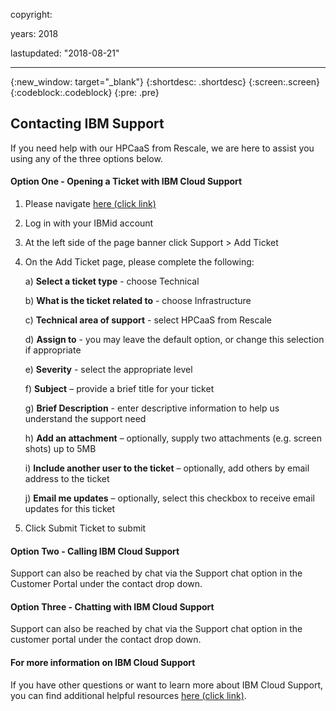 
copyright:

  years:  2018

lastupdated: "2018-08-21"

---


{:new_window: target="_blank"}
{:shortdesc: .shortdesc}
{:screen:.screen}
{:codeblock:.codeblock}
{:pre: .pre}


## Contacting IBM Support
If you need help with our HPCaaS from Rescale, we are here to assist you using any of the three options below.

#### Option One - Opening a Ticket with IBM Cloud Support

1.	Please navigate [here (click link)][17cc6a22]

  [17cc6a22]: https://console.bluemix.net/catalog/services/hpcaas-from-rescale "HPCaaS from Rescale Service Page"

2.	Log in with your IBMid account

3.	At the left side of the page banner click Support > Add Ticket

4.	On the Add Ticket page, please complete the following:

    a)	**Select a ticket type** - choose Technical

    b)	**What is the ticket related to** - choose Infrastructure

    c)	**Technical area of support** - select HPCaaS from Rescale

    d)	**Assign to** - you may leave the default option, or change this selection if appropriate

    e)	**Severity** - select the appropriate level

    f)	**Subject** – provide a brief title for your ticket

    g)	**Brief Description** - enter descriptive information to help us understand the support need

    h)	**Add an attachment** – optionally, supply two attachments (e.g. screen shots) up to 5MB

    i)	**Include another user to the ticket** – optionally, add others by email address to the ticket

    j)	**Email me updates** – optionally, select this checkbox to receive email updates for this ticket

5.	Click Submit Ticket to submit

#### Option Two - Calling IBM Cloud Support
Support can also be reached by chat via the Support chat option in the Customer Portal under the contact drop down.

#### Option Three - Chatting with IBM Cloud Support
Support can also be reached by chat via the Support chat option in the customer portal under the contact drop down.

#### For more information on IBM Cloud Support
If you have other questions or want to learn more about IBM Cloud Support, you can find additional helpful resources [here (click link)][14c73b53].

  [14c73b53]: https://console.bluemix.net/docs/get-support/howtogetsupport.html#getting-customer-support "Customer Information for IBM Cloud Support"

